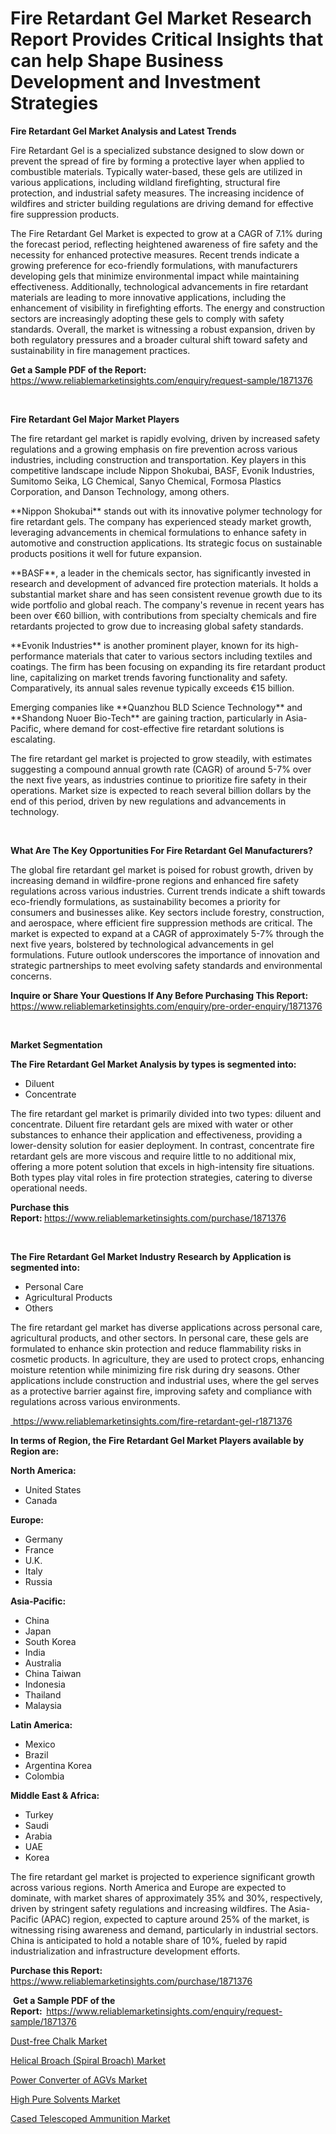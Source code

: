 <p><h1>Fire Retardant Gel Market Research Report Provides Critical Insights that can help Shape Business Development and Investment Strategies</h1></p><p><strong>Fire Retardant Gel Market Analysis and Latest Trends</strong></p>
<p><p>Fire Retardant Gel is a specialized substance designed to slow down or prevent the spread of fire by forming a protective layer when applied to combustible materials. Typically water-based, these gels are utilized in various applications, including wildland firefighting, structural fire protection, and industrial safety measures. The increasing incidence of wildfires and stricter building regulations are driving demand for effective fire suppression products.</p><p>The Fire Retardant Gel Market is expected to grow at a CAGR of 7.1% during the forecast period, reflecting heightened awareness of fire safety and the necessity for enhanced protective measures. Recent trends indicate a growing preference for eco-friendly formulations, with manufacturers developing gels that minimize environmental impact while maintaining effectiveness. Additionally, technological advancements in fire retardant materials are leading to more innovative applications, including the enhancement of visibility in firefighting efforts. The energy and construction sectors are increasingly adopting these gels to comply with safety standards. Overall, the market is witnessing a robust expansion, driven by both regulatory pressures and a broader cultural shift toward safety and sustainability in fire management practices.</p></p>
<p><strong>Get a Sample PDF of the Report:&nbsp;</strong> <a href="https://www.reliablemarketinsights.com/enquiry/request-sample/1871376?utm_campaign=2176&utm_medium=2&utm_source=Github&utm_content=ia&utm_term=31012025&utm_id=fire-retardant-gel">https://www.reliablemarketinsights.com/enquiry/request-sample/1871376</a></p>
<p>&nbsp;</p>
<p><strong>Fire Retardant Gel Major Market Players</strong></p>
<p><p>The fire retardant gel market is rapidly evolving, driven by increased safety regulations and a growing emphasis on fire prevention across various industries, including construction and transportation. Key players in this competitive landscape include Nippon Shokubai, BASF, Evonik Industries, Sumitomo Seika, LG Chemical, Sanyo Chemical, Formosa Plastics Corporation, and Danson Technology, among others.</p><p>**Nippon Shokubai** stands out with its innovative polymer technology for fire retardant gels. The company has experienced steady market growth, leveraging advancements in chemical formulations to enhance safety in automotive and construction applications. Its strategic focus on sustainable products positions it well for future expansion.</p><p>**BASF**, a leader in the chemicals sector, has significantly invested in research and development of advanced fire protection materials. It holds a substantial market share and has seen consistent revenue growth due to its wide portfolio and global reach. The company's revenue in recent years has been over €60 billion, with contributions from specialty chemicals and fire retardants projected to grow due to increasing global safety standards.</p><p>**Evonik Industries** is another prominent player, known for its high-performance materials that cater to various sectors including textiles and coatings. The firm has been focusing on expanding its fire retardant product line, capitalizing on market trends favoring functionality and safety. Comparatively, its annual sales revenue typically exceeds €15 billion.</p><p>Emerging companies like **Quanzhou BLD Science Technology** and **Shandong Nuoer Bio-Tech** are gaining traction, particularly in Asia-Pacific, where demand for cost-effective fire retardant solutions is escalating.</p><p>The fire retardant gel market is projected to grow steadily, with estimates suggesting a compound annual growth rate (CAGR) of around 5-7% over the next five years, as industries continue to prioritize fire safety in their operations. Market size is expected to reach several billion dollars by the end of this period, driven by new regulations and advancements in technology.</p></p>
<p>&nbsp;</p>
<p><strong>What Are The Key Opportunities For Fire Retardant Gel Manufacturers?</strong></p>
<p><p>The global fire retardant gel market is poised for robust growth, driven by increasing demand in wildfire-prone regions and enhanced fire safety regulations across various industries. Current trends indicate a shift towards eco-friendly formulations, as sustainability becomes a priority for consumers and businesses alike. Key sectors include forestry, construction, and aerospace, where efficient fire suppression methods are critical. The market is expected to expand at a CAGR of approximately 5-7% through the next five years, bolstered by technological advancements in gel formulations. Future outlook underscores the importance of innovation and strategic partnerships to meet evolving safety standards and environmental concerns.</p></p>
<p><strong>Inquire or Share Your Questions If Any Before Purchasing This Report:</strong> <a href="https://www.reliablemarketinsights.com/enquiry/pre-order-enquiry/1871376?utm_campaign=2176&utm_medium=2&utm_source=Github&utm_content=ia&utm_term=31012025&utm_id=fire-retardant-gel">https://www.reliablemarketinsights.com/enquiry/pre-order-enquiry/1871376</a></p>
<p>&nbsp;</p>
<p><strong>Market Segmentation</strong></p>
<p><strong>The Fire Retardant Gel Market Analysis by types is segmented into:</strong></p>
<p><ul><li>Diluent</li><li>Concentrate</li></ul></p>
<p><p>The fire retardant gel market is primarily divided into two types: diluent and concentrate. Diluent fire retardant gels are mixed with water or other substances to enhance their application and effectiveness, providing a lower-density solution for easier deployment. In contrast, concentrate fire retardant gels are more viscous and require little to no additional mix, offering a more potent solution that excels in high-intensity fire situations. Both types play vital roles in fire protection strategies, catering to diverse operational needs.</p></p>
<p><strong>Purchase this Report:&nbsp;</strong><a href="https://www.reliablemarketinsights.com/purchase/1871376?utm_campaign=2176&utm_medium=2&utm_source=Github&utm_content=ia&utm_term=31012025&utm_id=fire-retardant-gel">https://www.reliablemarketinsights.com/purchase/1871376</a></p>
<p>&nbsp;</p>
<p><strong>The Fire Retardant Gel Market Industry Research by Application is segmented into:</strong></p>
<p><ul><li>Personal Care</li><li>Agricultural Products</li><li>Others</li></ul></p>
<p><p>The fire retardant gel market has diverse applications across personal care, agricultural products, and other sectors. In personal care, these gels are formulated to enhance skin protection and reduce flammability risks in cosmetic products. In agriculture, they are used to protect crops, enhancing moisture retention while minimizing fire risk during dry seasons. Other applications include construction and industrial uses, where the gel serves as a protective barrier against fire, improving safety and compliance with regulations across various environments.</p></p>
<p><a href="https://www.reliablemarketinsights.com/fire-retardant-gel-r1871376?utm_campaign=2176&utm_medium=2&utm_source=Github&utm_content=ia&utm_term=31012025&utm_id=fire-retardant-gel">&nbsp;https://www.reliablemarketinsights.com/fire-retardant-gel-r1871376</a></p>
<p><strong>In terms of Region, the Fire Retardant Gel Market Players available by Region are:</strong></p>
<p>
    <p> <strong> North America: </strong>
        <ul>
            <li>United States</li>
            <li>Canada</li>
        </ul>
        </p> 
    <p> <strong> Europe: </strong>
        <ul>
            <li>Germany</li>
            <li>France</li>
            <li>U.K.</li>
            <li>Italy</li>
            <li>Russia</li>
        </ul>
        </p> 
    <p> <strong> Asia-Pacific: </strong>
        <ul>
            <li>China</li>
            <li>Japan</li>
            <li>South Korea</li>
            <li>India</li>
            <li>Australia</li>
            <li>China Taiwan</li>
            <li>Indonesia</li>
            <li>Thailand</li>
            <li>Malaysia</li>
        </ul>
        </p> 
    <p> <strong> Latin America: </strong>
        <ul>
            <li>Mexico</li>
            <li>Brazil</li>
            <li>Argentina Korea</li>
            <li>Colombia</li>
        </ul>
        </p> 
    <p> <strong> Middle East & Africa: </strong>
        <ul>
            <li>Turkey</li>
            <li>Saudi</li>
            <li>Arabia</li>
            <li>UAE</li>
            <li>Korea</li>
        </ul>
    </p>
    </p>
<p><p>The fire retardant gel market is projected to experience significant growth across various regions. North America and Europe are expected to dominate, with market shares of approximately 35% and 30%, respectively, driven by stringent safety regulations and increasing wildfires. The Asia-Pacific (APAC) region, expected to capture around 25% of the market, is witnessing rising awareness and demand, particularly in industrial sectors. China is anticipated to hold a notable share of 10%, fueled by rapid industrialization and infrastructure development efforts.</p></p>
<p><strong>Purchase this Report: </strong><a href="https://www.reliablemarketinsights.com/purchase/1871376?utm_campaign=2176&utm_medium=2&utm_source=Github&utm_content=ia&utm_term=31012025&utm_id=fire-retardant-gel">https://www.reliablemarketinsights.com/purchase/1871376</a></p>
<p>&nbsp;<strong>Get a Sample PDF of the Report:&nbsp;&nbsp;</strong><a href="https://www.reliablemarketinsights.com/enquiry/request-sample/1871376?utm_campaign=2176&utm_medium=2&utm_source=Github&utm_content=ia&utm_term=31012025&utm_id=fire-retardant-gel">https://www.reliablemarketinsights.com/enquiry/request-sample/1871376</a></p>
<p><strong></strong></p>
<p><p><a href="https://www.linkedin.com/pulse/thorough-examination-size-dynamics-expected-growth-dust-free-jnylf?utm_campaign=2176&utm_medium=2&utm_source=Github&utm_content=ia&utm_term=31012025&utm_id=fire-retardant-gel">Dust-free Chalk Market</a></p><p><a href="https://www.linkedin.com/pulse/helical-broach-spiral-market-industry-landscape-growth-trajectories-p16ff?utm_campaign=2176&utm_medium=2&utm_source=Github&utm_content=ia&utm_term=31012025&utm_id=fire-retardant-gel">Helical Broach (Spiral Broach) Market</a></p><p><a href="https://www.linkedin.com/pulse/global-power-converter-agvs-market-analysis-from-2025-2032-vnvgf?utm_campaign=2176&utm_medium=2&utm_source=Github&utm_content=ia&utm_term=31012025&utm_id=fire-retardant-gel">Power Converter of AGVs Market</a></p><p><a href="https://www.linkedin.com/pulse/high-pure-solvents-market-growth-expected-77-cagr-from-2025-gqgmf?utm_campaign=2176&utm_medium=2&utm_source=Github&utm_content=ia&utm_term=31012025&utm_id=fire-retardant-gel">High Pure Solvents Market</a></p><p><a href="https://www.linkedin.com/pulse/cased-telescoped-ammunition-market-size-revenue-growth-32oje?utm_campaign=2176&utm_medium=2&utm_source=Github&utm_content=ia&utm_term=31012025&utm_id=fire-retardant-gel">Cased Telescoped Ammunition Market</a></p></p>